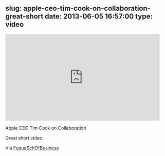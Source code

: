 slug: apple-ceo-tim-cook-on-collaboration-great-short
date: 2013-06-05 16:57:00
type: video
---

<iframe width="480" height="270" src="http://www.youtube.com/embed/EZPYLZ7I6gs?feature=oembed" frameborder="0" allowfullscreen></iframe>

Apple CEO Tim Cook on Collaboration

 Great short video.

 Via [FuquaSchOfBusiness](http://www.youtube.com/watch?v=EZPYLZ7I6gs&feature=player_embedded)
